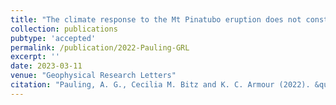 ```yaml
---
title: "The climate response to the Mt Pinatubo eruption does not constrain climate sensitivity"
collection: publications
pubtype: 'accepted'
permalink: /publication/2022-Pauling-GRL
excerpt: ''
date: 2023-03-11
venue: "Geophysical Research Letters"
citation: "Pauling, A. G., Cecilia M. Bitz and K. C. Armour (2022). &quot;The climate response to the Mt Pinatubo eruption does not constrain climate sensitivity&quot; <i>Geophysical Research Letters</i>. (accepted)"
---
```

